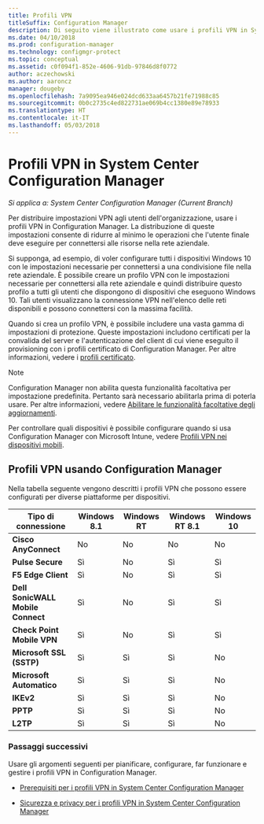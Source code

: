 ```yaml
---
title: Profili VPN
titleSuffix: Configuration Manager
description: Di seguito viene illustrato come usare i profili VPN in System Center Configuration Manager per distribuire impostazioni VPN agli utenti dell'organizzazione.
ms.date: 04/10/2018
ms.prod: configuration-manager
ms.technology: configmgr-protect
ms.topic: conceptual
ms.assetid: c0f094f1-852e-4606-91db-97846d8f0772
author: aczechowski
ms.author: aaroncz
manager: dougeby
ms.openlocfilehash: 7a9095ea946e024dcd633aa6457b21fe71988c85
ms.sourcegitcommit: 0b0c2735c4ed822731ae069b4cc1380e89e78933
ms.translationtype: HT
ms.contentlocale: it-IT
ms.lasthandoff: 05/03/2018
---
```

# <a name="vpn-profiles-in-system-center-configuration-manager"></a>Profili VPN in System Center Configuration Manager

*Si applica a: System Center Configuration Manager (Current Branch)*

<!--1283610-->
Per distribuire impostazioni VPN agli utenti dell'organizzazione, usare i profili VPN in Configuration Manager. La distribuzione di queste impostazioni consente di ridurre al minimo le operazioni che l'utente finale deve eseguire per connettersi alle risorse nella rete aziendale.  

 Si supponga, ad esempio, di voler configurare tutti i dispositivi Windows 10 con le impostazioni necessarie per connettersi a una condivisione file nella rete aziendale. È possibile creare un profilo VPN con le impostazioni necessarie per connettersi alla rete aziendale e quindi distribuire questo profilo a tutti gli utenti che dispongono di dispositivi che eseguono Windows 10. Tali utenti visualizzano la connessione VPN nell'elenco delle reti disponibili e possono connettersi con la massima facilità.  

 Quando si crea un profilo VPN, è possibile includere una vasta gamma di impostazioni di protezione. Queste impostazioni includono certificati per la convalida del server e l'autenticazione del client di cui viene eseguito il provisioning con i profili certificato di Configuration Manager. Per altre informazioni, vedere i [profili certificato](introduction-to-certificate-profiles.md).  

> [!Note]  
> Configuration Manager non abilita questa funzionalità facoltativa per impostazione predefinita. Pertanto sarà necessario abilitarla prima di poterla usare. Per altre informazioni, vedere [Abilitare le funzionalità facoltative degli aggiornamenti](/sccm/core/servers/manage/install-in-console-updates#bkmk_options).<!--505213-->  


 Per controllare quali dispositivi è possibile configurare quando si usa Configuration Manager con Microsoft Intune, vedere [Profili VPN nei dispositivi mobili](/sccm/mdm/deploy-use/create-vpn-profiles).  

## <a name="vpn-profiles-when-using-configuration-manager"></a>Profili VPN usando Configuration Manager  
 Nella tabella seguente vengono descritti i profili VPN che possono essere configurati per diverse piattaforme per dispositivi.  

|Tipo di connessione|Windows 8.1|Windows RT|Windows RT 8.1|Windows 10|  
|---------------------|-----------------|----------------|--------------------|----------------|  
|**Cisco AnyConnect**|No|No|No|No|  
|**Pulse Secure**|Sì|No|Sì|Sì|  
|**F5 Edge Client**|Sì|No|Sì|Sì|  
|**Dell SonicWALL Mobile Connect**|Sì|No|Sì|Sì|  
|**Check Point Mobile VPN**|Sì|No|Sì|Sì|  
|**Microsoft SSL (SSTP)**|Sì|Sì|Sì|No|  
|**Microsoft Automatico**|Sì|Sì|Sì|No|  
|**IKEv2**|Sì|Sì|Sì|No|  
|**PPTP**|Sì|Sì|Sì|No|  
|**L2TP**|Sì|Sì|Sì|No|  

### <a name="next-steps"></a>Passaggi successivi  
 Usare gli argomenti seguenti per pianificare, configurare, far funzionare e gestire i profili VPN in Configuration Manager.  

-   [Prerequisiti per i profili VPN in System Center Configuration Manager](../plan-design/prerequisites-for-wifi-vpn-profiles.md)  

-   [Sicurezza e privacy per i profili VPN in System Center Configuration Manager](../plan-design/security-and-privacy-for-wifi-vpn-profiles.md)
